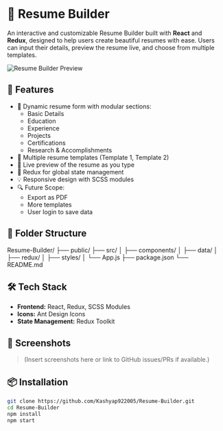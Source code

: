 # 💼 Resume Builder

An interactive and customizable Resume Builder built with **React** and **Redux**, designed to help users create beautiful resumes with ease. Users can input their details, preview the resume live, and choose from multiple templates.

![Resume Builder Preview](https://github.com/Kashyap922005/Resume-Builder/assets/your-image-link-here) <!-- (Optional) Add a preview image of the app -->

## 🚀 Features

- 📝 Dynamic resume form with modular sections:
  - Basic Details
  - Education
  - Experience
  - Projects
  - Certifications
  - Research & Accomplishments
- 🎨 Multiple resume templates (Template 1, Template 2)
- 🔄 Live preview of the resume as you type
- 💾 Redux for global state management
- 💡 Responsive design with SCSS modules
- 🔍 Future Scope:
  - Export as PDF
  - More templates
  - User login to save data

## 📂 Folder Structure

Resume-Builder/
├── public/
├── src/
│ ├── components/
│ ├── data/
│ ├── redux/
│ ├── styles/
│ └── App.js
├── package.json
└── README.md


## 🛠️ Tech Stack

- **Frontend:** React, Redux, SCSS Modules
- **Icons:** Ant Design Icons
- **State Management:** Redux Toolkit

## 📸 Screenshots

> (Insert screenshots here or link to GitHub issues/PRs if available.)

## 📦 Installation

```bash
git clone https://github.com/Kashyap922005/Resume-Builder.git
cd Resume-Builder
npm install
npm start
